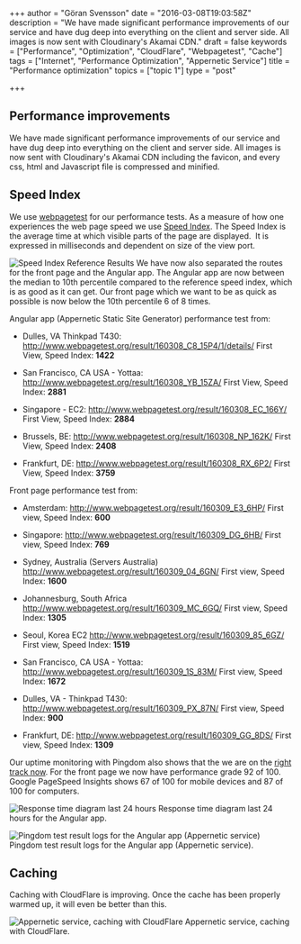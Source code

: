 +++
author = "Göran Svensson"
date = "2016-03-08T19:03:58Z"
description = "We have made significant performance improvements of our service and have dug deep into everything on the client and server side. All images is now sent with Cloudinary's Akamai CDN."
draft = false
keywords = ["Performance", "Optimization", "CloudFlare", "Webpagetest", "Cache"]
tags = ["Internet", "Performance Optimization", "Appernetic Service"]
title = "Performance optimization"
topics = ["topic 1"]
type = "post"

+++
## Performance improvements
We have made significant performance improvements of our service and have dug deep into everything on the client and server side. All images is now sent with Cloudinary's Akamai CDN including the favicon, and every css, html and Javascript file is compressed and minified. 

## Speed Index
We use [webpagetest][1] for our performance tests. As a measure of how one experiences the web page speed we use [Speed Index][2]. The Speed Index is the average time at which visible parts of the page are displayed.  It is expressed in milliseconds and dependent on size of the view port. 

![Speed Index Reference Results][3]
We have now also separated the routes for the front page and the Angular app. The Angular app are now between the median to 10th percentile compared to the reference speed index, which is as good as it can get. Our front page which we want to be as quick as possible is now below the 10th percentile 6 of 8 times.

Angular app (Appernetic Static Site Generator) performance test from:

 - Dulles, VA Thinkpad T430: http://www.webpagetest.org/result/160308_C8_15P4/1/details/  First View, Speed Index: **1422**

 - San Francisco, CA USA - Yottaa:  http://www.webpagetest.org/result/160308_YB_15ZA/  First View, Speed Index: **2881**

 - Singapore - EC2: http://www.webpagetest.org/result/160308_EC_166Y/  First View, Speed Index: **2884**

 - Brussels, BE: http://www.webpagetest.org/result/160308_NP_162K/ First View, Speed Index: **2408**

 - Frankfurt, DE: http://www.webpagetest.org/result/160308_RX_6P2/  First View, Speed Index: **3759**


Front page performance test from:

 - Amsterdam: http://www.webpagetest.org/result/160309_E3_6HP/ First view, Speed Index: **600**

 - Singapore: http://www.webpagetest.org/result/160309_DG_6HB/ First view, Speed Index: **769**

 - Sydney, Australia (Servers Australia) http://www.webpagetest.org/result/160309_04_6GN/ First view, Speed Index: **1600**

 - Johannesburg, South Africa http://www.webpagetest.org/result/160309_MC_6GQ/ First view, Speed Index: **1305**

 - Seoul, Korea EC2 http://www.webpagetest.org/result/160309_85_6GZ/ First view, Speed Index: **1519**

 - San Francisco, CA USA - Yottaa: http://www.webpagetest.org/result/160309_1S_83M/ First view, Speed Index: **1672**

 - Dulles, VA - Thinkpad T430: http://www.webpagetest.org/result/160309_PX_87N/  First view, Speed Index: **900**

 - Frankfurt, DE: http://www.webpagetest.org/result/160309_GG_8DS/ First view, Speed Index: **1309**

Our uptime monitoring with Pingdom also shows that the we are on the [right track now][4]. For the front page we now have performance grade 92 of 100. Google PageSpeed Insights shows 67 of 100 for mobile devices and 87 of 100 for computers. 

![Response time diagram last 24 hours][7]
Response time diagram last 24 hours for the Angular app.

![Pingdom test result logs for the Angular app (Appernetic service)][6]
Pingdom test result logs for the Angular app (Appernetic service).

## Caching
Caching with CloudFlare is improving. Once the cache has been properly warmed up, it will even be better than this.

![Appernetic service, caching with CloudFlare][5]
Appernetic service, caching with CloudFlare.


  [1]: http://www.webpagetest.org
  [2]: https://sites.google.com/a/webpagetest.org/docs/using-webpagetest/metrics/speed-index
  [3]: https://res.cloudinary.com/appernetic/v1457463274/gcgzrecgedcjnc3gzdj3
  [4]: http://stats.pingdom.com/r7vt9tv6brq8/2014082
  [5]: https://res.cloudinary.com/appernetic/v1457461947/hzs05zxjzr8otv2nrvka
  [6]: https://res.cloudinary.com/appernetic/v1457463057/rbouqv8jnwpfsadjssgk
  [7]: https://res.cloudinary.com/appernetic/v1457462773/atscsb7z2qtr4cn8qid0
